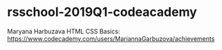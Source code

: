 # rsschool-2019Q1-codeacademy
Maryana Harbuzava
HTML CSS Basics: https://www.codecademy.com/users/MariannaGarbuzova/achievements
